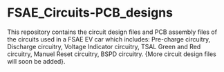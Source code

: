 # FSAE_Circuits-PCB_designs

This repository contains the circuit design files and PCB assembly files of the circuits used in a FSAE EV car which includes: Pre-charge circuitry, Discharge circuitry, Voltage Indicator circuitry, TSAL Green and Red circuitry, Manuel Reset circuitry, BSPD circuitry.
{More circuit design files will soon be added}.
